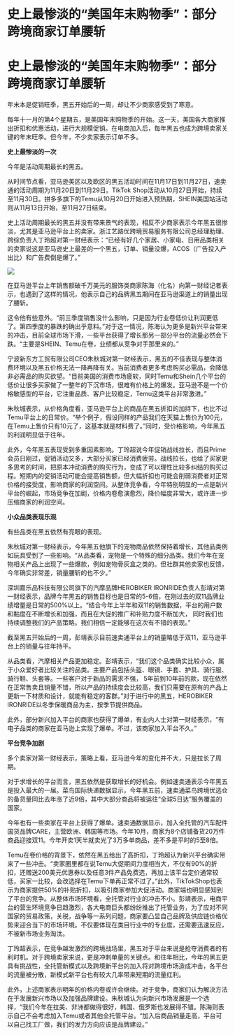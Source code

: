 # 史上最惨淡的“美国年末购物季”：部分跨境商家订单腰斩

# 史上最惨淡的“美国年末购物季”：部分跨境商家订单腰斩

年末本是促销旺季，黑五开始后的一周，却让不少商家感受到了寒意。

每年十一月的第4个星期五，是美国年末购物季的开始。这一天，美国各大商家推出折扣和优惠活动，进行大规模促销。在电商加入后，每年黑五也成为跨境卖家关键的年末旺季。但今年，不少卖家表示订单不多。

**史上最惨淡的一次**

今年是活动周期最长的黑五。

从时间节点看，亚马逊美区以及欧区的黑五活动时间在11月17日到11月27日，速卖通的活动周期为11月20日到11月29日。TikTok
Shop活动从10月27日开始，持续至11月30日。拼多多旗下的Temu从10月20日开始进入预热期，SHEIN美国站活动则从11月13日开始，至11月27日结束。

史上活动周期最长的黑五并没有带来景气的表现，相反不少商家表示今年黑五很惨淡，尤其是亚马逊平台上的卖家。浙江艺路优跨境贸易服务有限公司总经理助理、跨综负责人丁玲超对第一财经表示：“已经有好几个家居、小家电、日用品类相关的卖家说这是亚马逊史上最差的一个黑五，订单、销量没爆，ACOS（广告投入产出比）和广告费倒是爆了。”

![](https://inews.gtimg.com/om_bt/OxYNvTc2w8UJuxmM0UZ_sXXgqbImOUXhRDP2WoyqGsiSoAA/1000)

在亚马逊平台上年销售额破千万美元的服饰类商家陈海（化名）向第一财经记者表示，也遇到了这样的情况，他表示自己的品牌黑五期间在亚马逊渠道上的销量出现了腰斩。

这令他有些意外。“前三季度销售没什么影响，只是因为行业卷低价让利润更低了。第四季度的暴跌的确出乎意料。”对于这一情况，陈海认为更多是新兴平台带来的冲击，目前全球市场下滑，一些平台获得了增长那另一部分平台的流量必然会下跌。“主要是SHEIN、Temu在卷，业绩都从竞争对手那里来的。”

宁波新东方工贸有限公司CEO朱秋城对第一财经表示，黑五的不佳表现与整体消费环境以及黑五价格无法一降再降有关。当前消费者更多考虑购买必需品，会降低非必需品的购买欲望。“目前美国的消费市场疲软，同时Temu和Shein几个平台的低价让很多买家做了一整年的下沉市场，很难有价格上的爆发。亚马逊不是一个价格敏感型的平台，它注重品质、客户比较稳定，Temu这类平台非常激进。”

朱秋城表示，从价格角度看，亚马逊平台上的商品在黑五折扣的加持下，也比不过Temu平台上的日常价。“举个例子，假设同样的产品我们在天猫上售价为100元，在Temu上售价只有10元了，这基本就是材料费了。”同时，受价格影响，今年黑五的利润明显低于往年。

此外，今年黑五表现受到多重因素影响。丁玲超说今年促销战线拉长，而且Prime会员日刚过，促销活动又多，大部分买家已经消费疲劳。战线拉长，也给了买家更多思考的时间，把原本冲动消费的购买行为，变成了可以理性比较多纠结的购买过程。短期内的促销活动可能会提高销售额，但大幅折扣也可能会削弱消费者对正常价格的接受度，影响商家的利润空间。从整体竞争看，今年特别明显的一点是新兴平台的崛起，市场竞争在加剧，价格内卷愈演愈烈，降价幅度非常大，或许进一步压缩商家的利润空间。

**小众品类表现乐观**

有些品类在黑五依然有亮眼的表现。

朱秋城对第一财经表示，今年黑五他旗下的宠物商品依然保持着增长，其他品类例如玩具受到了一些影响。“从品类看，宠物是一个特殊的细分品类。我们今年在宠物相关产品上出现了一些爆款，例如宠物骨灰盒之类的。但社群其他卖家也反馈，今年确实非常差，销量腰斩的也不少。”

深圳嘉乐品科技有限公司旗下的汽摩品牌HEROBIKER
IRONRIDE负责人彭靖对第一财经表示，品牌今年黑五的销售目标也是日常的5-6倍，在刚过去的双11品牌业绩增量是日常的500%以上。“结合今年上半年和双11的销售数据，平台的用户数和黏度在不断增长和加强，而且在大促的推广和补贴力度不断加大，
同时我们也持续调整我们的产品策略。我们相信一定能够在这次有不错的表现。”

截至黑五开始后的一周，彭靖表示目前速卖通平台上的销量略低于双11，亚马逊平台上的销量与往年持平。

从品类看，汽摩相关产品更加稳定。彭靖表示，“我们这个品类确实比较小众，属于小众爱好者比较关注的品类。主要产品包括头盔、眼镜、手套、护具、骑行服、骑行鞋、头套等。一些客户对于新品的需求不强，
5年前到10年前的款，现在依然在正常售卖且销量不错，所以产品的持续度会比较高，我们只需要在原有的产品上更新一下材质和设计，就能有稳定的客群。”对于进行中的黑五，HEROBIKER
IRONRIDE以冬季保暖商品为主，按季节提供商品。

此外，部分新兴加入平台的商家也获得了爆单，有业内人士对第一财经表示，“有电子品类的商家在亚马逊上实现了爆单。不过，该商家加入平台不久。”

**平台竞争加剧**

多个卖家对第一财经表示，策略上看，亚马逊今年的变化并不大，只是拉长了周期。

对于求增长的平台而言，黑五依然是获取增长的好机会。例如速卖通表示今年黑五是投入最大的一届。菜鸟国际快递数据显示，今年黑五前，速卖通菜鸟跨境优选仓的备货量同比去年涨了近9倍，其中大部分商品将被运往“全球5日达”服务覆盖的国家。

今年也有一些卖家在平台上获得了爆单。速卖通数据显示，加入全托管的汽车配件国货品牌CARE，主营欧洲、韩国等市场。今年10月，商家为8个店铺备货20万件商品迎接双11。今年开卖1天半就卖光了3万多单商品，差不多是平时的5至8倍。

Temu在卷价格的背景下，依然在黑五给出了高折扣，丁玲超认为新兴平台确实带来了一些冲击。“卖家圈里都在说Temu大促期间力度相当大，不仅有90%的折扣，还赠送200美元优惠券以及任意3件产品免费选，再加上该平台定价通常较低，买家一比较，会改选择在Temu下单再正常不过了。”此外，TikTokShop也表示为商家提供50%的补贴折扣，以吸引商家参加大促活动。商家端也明显感知到了平台的竞争。从整体市场环境看，全托管对行业的冲击不小。彭靖表示，电商平台的营生环境竞争日趋激烈，各大电商巨头都纷纷推出了托管业务，为了应对不同国家的贸易政策，关税，战争等一系列问题，商家要凸显自己品牌及供应链价格优势来迎合当下的市场环境。不仅要体现在类目行业中的专业度，还需要迅速反应，不被新市场业务淘汰。

丁玲超表示，在竞争越发激烈的跨境战场里，黑五对于平台来说是抢夺消费者的有利时机。对于跨境卖家来说，更是冲刺单量的关键点。和往年相比，今年的黑五更具有挑战性，全托管新模式以及跨境新平台的加入将对跨境市场造成冲击，各平台的流量被分散，新模式新平台也有较大几率带来短期的流量红利。

此外，上述商家表示明年的价格内卷或许会继续。对于竞争，商家们认为解决方法在于发展新兴市场以及加强品牌建设。朱秋城认为向新兴市场发展是一个选择，“我们今年在拉美、非洲都做得很好，韩国、俄罗斯也发展得不错。陈海则表示自己不会考虑加入Temu或者其他全托管平台。“加入后商品销量走高，平台可以自己找工厂做，我们的发力方向应该是品牌建设。”

